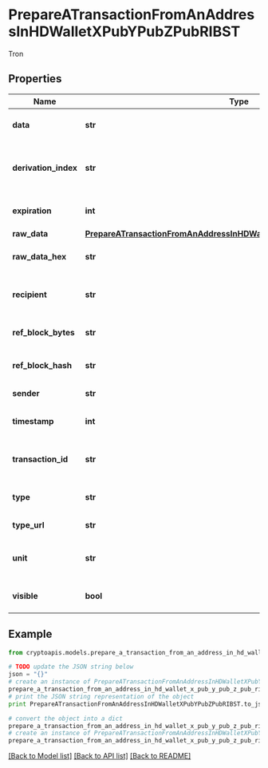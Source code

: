 # PrepareATransactionFromAnAddressInHDWalletXPubYPubZPubRIBST

Tron

## Properties
Name | Type | Description | Notes
------------ | ------------- | ------------- | -------------
**data** | **str** | String representation of the data | 
**derivation_index** | **str** | Representation of the derivation index of the xpub address | 
**expiration** | **int** | Rrepresentation of the expiration value | 
**raw_data** | [**PrepareATransactionFromAnAddressInHDWalletXPubYPubZPubRIBSTRawData**](PrepareATransactionFromAnAddressInHDWalletXPubYPubZPubRIBSTRawData.md) |  | [optional] 
**raw_data_hex** | **str** | Representation of the raw data in hex format | 
**recipient** | **str** | Rrepresentation of the recipients&#39; address | 
**ref_block_bytes** | **str** | Representation of the block bytes | 
**ref_block_hash** | **str** | Representation of the block hash refference | 
**sender** | **str** | Representation of the sender | 
**timestamp** | **int** | Representation of the timestamp | 
**transaction_id** | **str** | Represents the reference transaction identifier. | 
**type** | **str** | Representation of the transfer type. | 
**type_url** | **str** | Representation of the URL | 
**unit** | **str** | Represents the unit of the amount to be sent. | 
**visible** | **bool** | Representation of the address visibility | 

## Example

```python
from cryptoapis.models.prepare_a_transaction_from_an_address_in_hd_wallet_x_pub_y_pub_z_pub_ribst import PrepareATransactionFromAnAddressInHDWalletXPubYPubZPubRIBST

# TODO update the JSON string below
json = "{}"
# create an instance of PrepareATransactionFromAnAddressInHDWalletXPubYPubZPubRIBST from a JSON string
prepare_a_transaction_from_an_address_in_hd_wallet_x_pub_y_pub_z_pub_ribst_instance = PrepareATransactionFromAnAddressInHDWalletXPubYPubZPubRIBST.from_json(json)
# print the JSON string representation of the object
print PrepareATransactionFromAnAddressInHDWalletXPubYPubZPubRIBST.to_json()

# convert the object into a dict
prepare_a_transaction_from_an_address_in_hd_wallet_x_pub_y_pub_z_pub_ribst_dict = prepare_a_transaction_from_an_address_in_hd_wallet_x_pub_y_pub_z_pub_ribst_instance.to_dict()
# create an instance of PrepareATransactionFromAnAddressInHDWalletXPubYPubZPubRIBST from a dict
prepare_a_transaction_from_an_address_in_hd_wallet_x_pub_y_pub_z_pub_ribst_form_dict = prepare_a_transaction_from_an_address_in_hd_wallet_x_pub_y_pub_z_pub_ribst.from_dict(prepare_a_transaction_from_an_address_in_hd_wallet_x_pub_y_pub_z_pub_ribst_dict)
```
[[Back to Model list]](../README.md#documentation-for-models) [[Back to API list]](../README.md#documentation-for-api-endpoints) [[Back to README]](../README.md)


